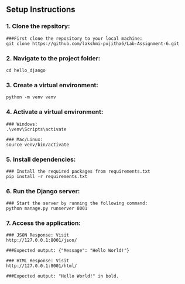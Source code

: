 ## Setup Instructions
### 1. Clone the repsitory:
    ###First clone the repository to your local machine:
    git clone https://github.com/lakshmi-pujitha6/Lab-Assignment-6.git

### 2. Navigate to the project folder:
    cd hello_django

### 3. Create a virtual environment:
    python -m venv venv

### 4. Activate a virtual environment:
    ### Windows:
    .\venv\Scripts\activate

    ### Mac/Linux:
    source venv/bin/activate

### 5. Install dependencies:
    ### Install the required packages from requirements.txt
    pip install -r requirements.txt

### 6. Run the Django server:
    ### Start the server by running the following command:
    python manage.py runserver 8001

### 7. Access the application:
    ### JSON Response: Visit 
    http://127.0.0.1:8001/json/

    ###Expected output: {"Message": "Hello World!"}

    ### HTML Response: Visit
    http://127.0.0.1:8001/html/

    ###Expected output: "Hello World!" in bold.
